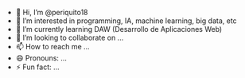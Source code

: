- 👋 Hi, I’m @periquito18
- 👀 I’m interested in programming, IA, machine learning, big data, etc
- 🌱 I’m currently learning DAW (Desarrollo de Aplicaciones Web)
- 💞️ I’m looking to collaborate on ...
- 📫 How to reach me ...
- 😄 Pronouns: ...
- ⚡ Fun fact: ...

<!---
periquito18/periquito18 is a ✨ special ✨ repository because its `README.md` (this file) appears on your GitHub profile.
You can click the Preview link to take a look at your changes.
--->
